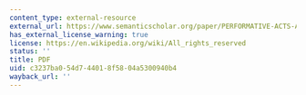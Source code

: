 ```yaml
---
content_type: external-resource
external_url: https://www.semanticscholar.org/paper/PERFORMATIVE-ACTS-AND-GENDER-CONSTITUTION%3A-AN-ESSAY-Butler/d1e62d0320a1dba2c3dba52441b83211fff7353e
has_external_license_warning: true
license: https://en.wikipedia.org/wiki/All_rights_reserved
status: ''
title: PDF
uid: c3237ba0-54d7-4401-8f58-04a5300940b4
wayback_url: ''
---
```

